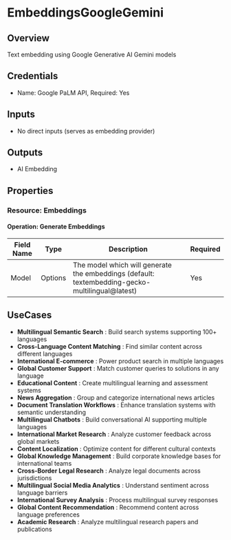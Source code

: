 # EmbeddingsGoogleGemini

## Overview

Text embedding using Google Generative AI Gemini models

## Credentials

- Name: Google PaLM API, Required: Yes

## Inputs

- No direct inputs (serves as embedding provider)

## Outputs

- AI Embedding

## Properties

### Resource: Embeddings

#### Operation: Generate Embeddings

| Field Name | Type | Description | Required |
|---|---|---|---|
| Model | Options | The model which will generate the embeddings (default: textembedding-gecko-multilingual@latest) | Yes |

## UseCases

- **Multilingual Semantic Search** : Build search systems supporting 100+ languages
- **Cross-Language Content Matching** : Find similar content across different languages
- **International E-commerce** : Power product search in multiple languages
- **Global Customer Support** : Match customer queries to solutions in any language
- **Educational Content** : Create multilingual learning and assessment systems
- **News Aggregation** : Group and categorize international news articles
- **Document Translation Workflows** : Enhance translation systems with semantic understanding
- **Multilingual Chatbots** : Build conversational AI supporting multiple languages
- **International Market Research** : Analyze customer feedback across global markets
- **Content Localization** : Optimize content for different cultural contexts
- **Global Knowledge Management** : Build corporate knowledge bases for international teams
- **Cross-Border Legal Research** : Analyze legal documents across jurisdictions
- **Multilingual Social Media Analytics** : Understand sentiment across language barriers
- **International Survey Analysis** : Process multilingual survey responses
- **Global Content Recommendation** : Recommend content across language preferences
- **Academic Research** : Analyze multilingual research papers and publications